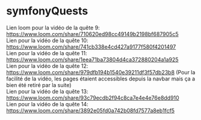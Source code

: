 # symfonyQuests
Lien loom pour la vidéo de la quête 9: https://www.loom.com/share/710620ed98cc49149b2198bf687905c5  
Lien pour la vidéo de la quête 10: https://www.loom.com/share/741cb338e4cd427a9177f580f4201497  
Lien pour la vidéo de la quête 11: https://www.loom.com/share/1eea71ba73804d4ca372880204a1a925  
Lien pour la vidéo de la quête 12: https://www.loom.com/share/979dfb194b1540e39211df3f57db23b8 (Pour la facilité de la vidéo, les pages étaient accessibles depuis la navbar mais ça a bien été retiré par la suite)  
Lien pour la vidéo de la quête 13: https://www.loom.com/share/93c79ecdb2f94c8ca7e4e4e76e8dd910  
Lien pour la vidéo de la quête 14: https://www.loom.com/share/3892e05fd0a742b08fd7577a8eb1fcf5
